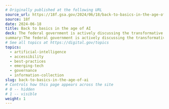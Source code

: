 ```yaml
---
# Originally published at the following URL
source_url: https://18f.gsa.gov/2024/06/18/back-to-basics-in-the-age-of-ai/
source: 18f
date: 2024-06-18
title: Back to basics in the age of AI
deck: The federal government is actively discussing the transformative potential of Artificial Intelligence (AI). It has the potential to transform our digital service delivery,. automate tasks and enhance data analysis. However, AI also presents challenges and risks such as bias and ethical concerns. The team at 18F provides a quick overview of AI, its place in government today, and the techniques and frameworks they are currently using to navigate this complex new landscape.
summary:The federal government is actively discussing the transformative potential of Artificial Intelligence (AI). It has the potential to transform our digital service delivery,. automate tasks and enhance data analysis. However, AI also presents challenges and risks such as bias and ethical concerns. The team at 18F provides a quick overview of AI, its place in government today, and the techniques and frameworks they are currently using to navigate this complex new landscape.
# See all topics at https://digital.gov/topics
topics:
  - artificial-intelligence
  - accessibility
  - best-practices
  - emerging-tech
  - governance
  - information-collection
slug: back-to-basics-in-the-age-of-ai
# Controls how this page appears across the site
# 0 -- hidden
# 1 -- visible
weight: 1
---
```

